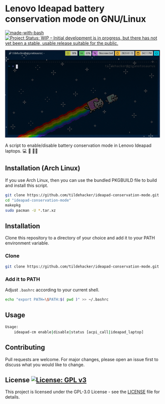 # Lenovo Ideapad battery conservation mode on GNU/Linux
[![made-with-bash](https://img.shields.io/badge/Made%20with-Bash-1f425f.svg)](https://www.gnu.org/software/bash/)
[![Project Status: WIP – Initial development is in progress, but there has not yet been a stable, usable release suitable for the public.](https://www.repostatus.org/badges/latest/wip.svg)](https://www.repostatus.org/#wip)

![ideapad-cm-screencast.gif](ideapad-cm-screencast.gif "ideapad-cm Screencast")

A script to enable/disable battery conservation mode in Lenovo Ideapad laptops. :computer: :battery: :guardsman:

## Installation (Arch Linux)

If you use Arch Linux, then you can use the bundled PKGBUILD file to build and
install this script.

```bash
git clone https://github.com/tildehacker/ideapad-conservation-mode.git
cd "ideapad-conservation-mode"
makepkg
sudo pacman -U *.tar.xz
```

## Installation
Clone this repository to a directory of your choice and add it to your PATH environment variable.

### Clone
```bash
git clone https://github.com/tildehacker/ideapad-conservation-mode.git
```

### Add it to PATH
Adjust `.bashrc` according to your current shell.
```bash
echo "export PATH=\$PATH:$( pwd )" >> ~/.bashrc
```

## Usage
```bash
Usage:
	ideapad-cm enable|disable|status [acpi_call|ideapad_laptop]
```

## Contributing
Pull requests are welcome. For major changes, please open an issue first to discuss what you would like to change.

## License [![License: GPL v3](https://img.shields.io/badge/License-GPLv3-blue.svg)](https://www.gnu.org/licenses/gpl-3.0)
This project is licensed under the GPL-3.0 License - see the [LICENSE](LICENSE)
file for details.
